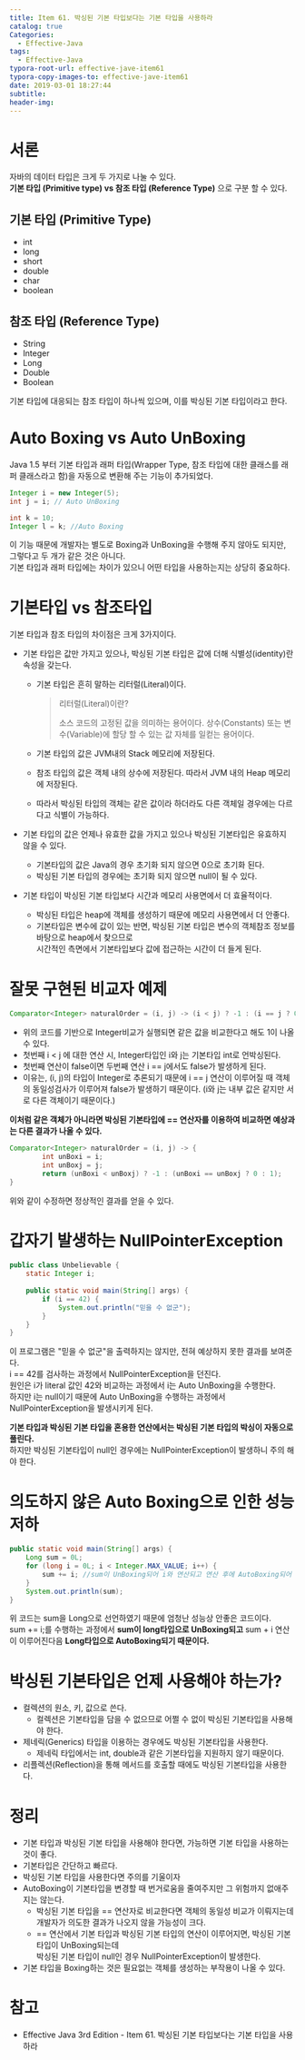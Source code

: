 ```yaml
---
title: Item 61. 박싱된 기본 타입보다는 기본 타입을 사용하라
catalog: true
Categories:
  - Effective-Java
tags:
  - Effective-Java
typora-root-url: effective-jave-item61
typora-copy-images-to: effective-jave-item61
date: 2019-03-01 18:27:44
subtitle:
header-img:
---
```


# 서론

자바의 데이터 타입은 크게 두 가지로 나눌 수 있다.  
**기본 타입 (Primitive type) vs 참조 타입 (Reference Type)** 으로 구분 할 수 있다.  

## 기본 타입 (Primitive Type)

* int
* long
* short
* double
* char
* boolean


## 참조 타입 (Reference Type)
* String
* Integer
* Long
* Double
* Boolean



기본 타입에 대응되는 참조 타입이 하나씩 있으며, 이를 박싱된 기본 타입이라고 한다.



# Auto Boxing vs Auto UnBoxing

Java 1.5 부터 기본 타입과 래퍼 타입(Wrapper Type, 참조 타입에 대한 클래스를 래퍼 클래스라고 함)을 자동으로 변환해 주는 기능이 추가되었다.    

```java
Integer i = new Integer(5);
int j = i; // Auto UnBoxing

int k = 10;
Integer l = k; //Auto Boxing
```

이 기능 때문에 개발자는 별도로 Boxing과 UnBoxing을 수행해 주지 않아도 되지만, 그렇다고 두 개가 같은 것은 아니다.  
기본 타입과 래퍼 타입에는 차이가 있으니 어떤 타입을 사용하는지는 상당히 중요하다.



# 기본타입 vs 참조타입

기본 타입과 참조 타입의 차이점은 크게 3가지이다.

* 기본 타입은 값만 가지고 있으나, 박싱된 기본 타입은 값에 더해 식별성(identity)란 속성을 갖는다.

  * 기본 타입은 흔히 말하는 리터럴(Literal)이다.

    > 리터럴(Literal)이란?
    >
    > 소스 코드의 고정된 값을 의미하는 용어이다.
    > 상수(Constants) 또는 변수(Variable)에 할당 할 수 있는 값 자체를 일컫는 용어이다.

  * 기본 타입의 값은 JVM내의 Stack 메모리에 저장된다.

  * 참조 타입의 값은 객체 내의 상수에 저장된다. 따라서 JVM 내의 Heap 메모리에 저장된다.

  * 따라서 박싱된 타입의 객체는 같은 값이라 하더라도 다른 객체일 경우에는 다르다고 식별이 가능하다.

* 기본 타입의 값은 언제나 유효한 값을 가지고 있으나 박싱된 기본타입은 유효하지 않을 수 있다.

  * 기본타입의 값은 Java의 경우 초기화 되지 않으면 0으로 초기화 된다.
  * 박싱된 기본 타입의 경우에는 초기화 되지 않으면 null이 될 수 있다.

* 기본 타입이 박싱된 기본 타입보다 시간과 메모리 사용면에서 더 효율적이다.

  * 박싱된 타입은 heap에 객체를 생성하기 때문에 메모리 사용면에서 더 안좋다.
  * 기본타입은 변수에 값이 있는 반면, 박싱된 기본 타입은 변수의 객체참조 정보를 바탕으로 heap에서 찾으므로  
    시간적인 측면에서 기본타입보다 값에 접근하는 시간이 더 들게 된다.



# 잘못 구현된 비교자 예제

```java
Comparator<Integer> naturalOrder = (i, j) -> (i < j) ? -1 : (i == j ? 0 : 1); 
```

* 위의 코드를 기반으로 Integer비교가 실행되면 같은 값을 비교한다고 해도 1이 나올 수 있다.
* 첫번째 i < j 에 대한 연산 시, Integer타입인 i와 j는 기본타입 int로 언박싱된다.
* 첫번째 연산이 false이면 두번째 연산 i == j에서도 false가 발생하게 된다.
* 이유는, (i, j)의 타입이 Integer로 추론되기 때문에 i == j 연산이 이루어질 때 객체의 동일성검사가 이루어져 false가 발생하기 때문이다. (i와 j는 내부 값은 같지만 서로 다른 객체이기 때문이다.)

**이처럼 같은 객체가 아니라면 박싱된 기본타입에 == 연산자를 이용하여 비교하면 예상과는 다른 결과가 나올 수 있다.**  

```java
Comparator<Integer> naturalOrder = (i, j) -> {
        int unBoxi = i;
    	int unBoxj = j;
    	return (unBoxi < unBoxj) ? -1 : (unBoxi == unBoxj ? 0 : 1); 
}	
```

위와 같이 수정하면 정상적인 결과를 얻을 수 있다.



# 갑자기 발생하는 NullPointerException

```java
public class Unbelievable {
    static Integer i;
    
    public static void main(String[] args) {
        if (i == 42) {
            System.out.println("믿을 수 없군");
        }
    }
}
```

이 프로그램은 "믿을 수 없군"을 출력하지는 않지만, 전혀 예상하지 못한 결과를 보여준다.  
i == 42를 검사하는 과정에서 NullPointerException을 던진다.  
원인은 i가 literal 값인 42와 비교하는 과정에서 i는 Auto UnBoxing을 수행한다.  
하지만  i는 null이기 때문에 Auto UnBoxing을 수행하는 과정에서 NullPointerException을 발생시키게 된다.  

**기본 타입과 박싱된 기본 타입을 혼용한 연산에서는 박싱된 기본 타입의 박싱이 자동으로 풀린다.**  
하지만 박싱된 기본타입이 null인 경우에는 NullPointerException이 발생하니 주의 해야 한다.



# 의도하지 않은 Auto Boxing으로 인한 성능저하

```java
public static void main(String[] args) {
    Long sum = 0L;
    for (long i = 0L; i < Integer.MAX_VALUE; i++) {
        sum += i; //sum이 UnBoxing되어 i와 연산되고 연산 후에 AutoBoxing되어 Long타입으로 변환된다.
    }
    System.out.println(sum);
}
```

위 코드는 sum을 Long으로 선언하였기 때문에 엄청난 성능상 안좋은 코드이다.  
sum += i;를 수행하는 과정에서 **sum이 long타입으로 UnBoxing되고** sum + i 연산이 이루어진다음 **Long타입으로 AutoBoxing되기 때문이다.**



# 박싱된 기본타입은 언제 사용해야 하는가?

* 컬렉션의 원소, 키, 값으로 쓴다.
  * 컬렉션은 기본타입을 담을 수 없으므로 어쩔 수 없이 박싱된 기본타입을 사용해야 한다.
* 제네릭(Generics) 타입을 이용하는 경우에도 박싱된 기본타입을 사용한다.
  * 제네릭 타입에서는 int, double과 같은 기본타입을 지원하지 않기 때문이다.
* 리플렉션(Reflection)을 통해 메서드를 호출할 때에도 박싱된 기본타입을 사용한다.



# 정리

* 기본 타입과 박싱된 기본 타입을 사용해야 한다면,  가능하면 기본 타입을 사용하는 것이 좋다.
* 기본타입은 간단하고 빠르다.
* 박싱된 기본 타입을 사용한다면 주의를 기울이자
* AutoBoxing이 기본타입을 변경할 때 번거로움을 줄여주지만 그 위험까지 없애주지는 않는다.
  * 박싱된 기본 타입을 == 연산자로 비교한다면 객체의 동일성 비교가 이뤄지는데  
    개발자가 의도한 결과가 나오지 않을 가능성이 크다.
  * == 연산에서 기본 타입과 박싱된 기본 타입의 연산이 이루어지면, 박싱된 기본 타입이 UnBoxing되는데  
    박싱된 기본 타입이 null인 경우 NullPointerException이 발생한다.
* 기본 타입을 Boxing하는 것은 필요없는 객체를 생성하는 부작용이 나올 수 있다.



# 참고

* Effective Java 3rd Edition - Item 61. 박싱된 기본 타입보다는 기본 타입을 사용하라